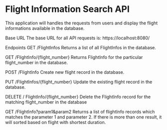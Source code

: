 
# Flight Information Search API

This application will handles the requests from users and display the flight informations available in the database.

Base URL
The base URL for all API requests is: https://localhost:8080/

Endpoints
GET /FlightInfos
Returns a list of all FlightInfos in the database.

GET /FlightInfo/{flight_number}
Returns FlightInfo for the particular flight_number in the 
database.

POST /FlightInfo
Create new flight record in the database.

PUT /FlightInfos/{flight_number}
Update the existing  flight record in the database.

DELETE / FlightInfo/{flight_number}
Delete the FlightInfo record for the matching flight_number in the database

GET /FlightInfo?param1&param2
Returns a list of flightInfo records which matches the parameter 1 and parameter 2. If there is more than one result, it will sorted based on flight with shortest duration.
